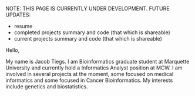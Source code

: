 NOTE: THIS PAGE IS CURRENTLY UNDER DEVELOPMENT. 
FUTURE UPDATES: 
- resume
- completed projects summary and code (that which is shareable)
- current projects summary and code (that which is shareable)


Hello,

My name is Jacob Tiegs. I am Bioinformatics graduate student at Marquette University and currently hold a Informatics Analyst position at MCW. 
I am involved in several projects at the moment, some focused on medical informatics and some focused in Cancer Bioinformatics. 
My interests include genetics and biostatistics.





<!---
JTIEGS2021/JTIEGS2021 is a ✨ special ✨ repository because its `README.md` (this file) appears on your GitHub profile.
You can click the Preview link to take a look at your changes.
--->
